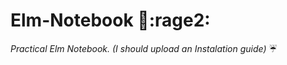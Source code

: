 # Elm-Notebook :book::rage2:
_Practical Elm Notebook. (I should upload an Instalation guide)_ :umbrella:
